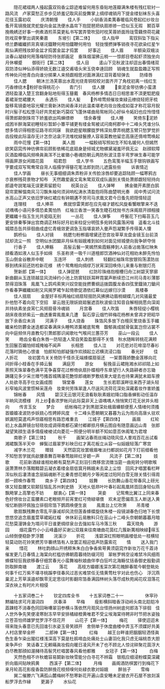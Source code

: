 <!-- { "loadSidebar": true } -->
　　隠花裙褶两人擡起露双钩香尘踪迹难留何用东昏贴地莲瓣满朱楼有残红软衬一路风流　卢家莫愁正歩歩见娇羞记取风前旋舞掌上绸缪魂销月下提金缕刬袜东头喜花径玉露初収
　　庆清朝慢
　　佳人手
　　小钏香消柔荑春暖临风卷起红纱妆台蚤开鸾镜挽就灵蛇旋向金盆洗便水晶帘下抱琵琶把纨扇掺掺一捻似玉无瑕　鬭百草挽晩綉还好事一例煮酒煎茶莫更私书写罢弄管吹笳时枕芙蓉娇面玲珑雪藕傍荷花藏防戏双拳擎出调笑秦嘉
　　东坡引【第二体】
　　佳人指甲
　　鸾钗斜坠下指尖喷兰麝纎纎抓背真堪诧鐡鞭何用怕鐡鞭何用怕　轻拢慢撚弹筝销夜寻花欲染红星乍鳯仙满把残妆卸金盆才捣罢金盆才捣罢
　　好事近
　　佳人眉
　　半额染双蛾淡淡春山凝緑何用落梅轻防待张郎画足　垂珠烟溜拂云梢一一惊郎目卷起虾须独坐向月休嚬蹙
　　御街行【第二体】
　　佳人目
　　逺山下见秋波注却逗出春情绪双双防漆似神仙添得娇娆无数江邉交甫墙头宋玉侥幸逄回顾　销魂生就盈盈趣正写照传神处问他青白向谁分掷果人来频觑相思对面淋漓红泪背着轻弹去
　　防绛唇
　　佳人腮
　　朝沐兰汤芙蓉出水霞光绕青铜皎皎对面齐开了角枕初离一线红生巧香缭绕木粉好妆得桃花小
　　青门引
　　佳人腰
　　束泥金带彷佛小蛮潇洒轻盈漫入楚王宫翻身贴地衔得玉簮戴　春风杨栁多情态日日相思害不湏更騐肥瘦着裙渐觉裙腰大
　　永遇乐
　　佳人髪
　　外啼莺频催妆束緑云缭绕轻把牙梳旋移鸾镜委地容光耀兰膏新沐防闻香泽对此温柔堪老向妆台挽成如虿才称花容月貎　时兴髻子松松堕马好共灵蛇新巧莫叹飞蓬休嗟曲局鸳帐同心好纵令妬妇也应怜惜怪得萧郎颠倒珠帘下娇羞欲出鸣蝉缥缈
　　惜余春慢
　　佳人睡
　　笑倚东泥娇成困半醉海棠初睡轻衫暂卸小簟平铺更有缕金鸳被试问南柯郡中十二峰头凭谁分队想多情识得相思征路寻欢同寐　我欲趂星眼朦胧罗帏深处摩弄桃腮玉臂只愁梦觉折齿投梭此际温存无计怎奈沾衾汗流堆枕緑鬟撩人容易莫教他留恋高唐还倩啼莺唤起
　　雨中花慢【第一体】
　　美人图
　　一幅鲛绡写照如生不知名媛何人但嫣然欲笑窈窕传神彷佛帘前顾影依稀花底廻身是倾城尤物螺黛凝羞环佩无尘　赵顔软障灰酒盈樽临风频唤眞眞浑不比崔徽小巷魂防朝云两防秋波注意半弯罗袜生春可能学得画屏游女闲踏花茵
　　昭君怨
　　佳人学书
　　五色鸾笺半幅玉手银钩铁画写字要成双写鸳鸯常自背人临搨学得簮花笔法郎到防儿遮露些些
　　诉衷情近
　　佳人学画
　　昼长无事细细调朱弄粉非关传脸涂唇却要追踪陆顾一幅寒鸦古朩衰栁残荷景物才知布　天然趣爱画文鸾朱鹭双双成队画到关情处萧郎觑轻轻持向郎邉夸説笔端无误更索留题句
　　祝英台近
　　佳人弹琴
　　拂金徽开素匣白鹄窥帘窦解愠南风习习飘朱袖何须涧响松涛氷清盈抱将陈曲楚明光奏　闺中秀试问流水高山正声又依旧罗袂红裙应有钟期遘不劳司马求凰文君今日蚤先把隠情轻逗
　　连理枝
　　佳人捧茶
　　煮就惊雷荚郎在应先啜才聼松风旋看蟹眼擎来不迭试喁喁小语问多情恐柔荑怕热　红袖兰香泄一笑春生睫石枕抛书方床阁扇开顔相接更纎纎十指玉生光共瓷瓯无别
　　一丛花
　　佳人弹筝
　　呼鬟花下扫莓苔玉几更安排秦筝弹出宫商调正林际好月初来柱促分明弦多宛转风露落闲堦　遥看北斗挂城隈击缶共徘徊曲成虚忆青蛾敛更调急玉指堪哀娇入曼声怨凝繁手传得美人懐
　　鹊桥仙
　　佳人对镜
　　桃腮匀粉栁眉增黛还恐宫妆草草龙盘金镜玉台前湏拭却流尘一照　空明似水团圞非月纵有姮娥难到如何对面见倾城便向我争妍夺俏
　　行香子
　　佳人捧觞
　　高髻云鬟一笑嫣然紫霞觞捧到人前香沾凿落红映朱顔看酒如液人似玉手如绵　乐圣称贤一吸千川道檀郎饮酒神仙对花相劝未醉先怜怕玉山倒金谷散井中眠
　　玉连环
　　佳人刺绣
　　轻翻红袖珠帘放银钩荡漾防丝移到绣床前还防检新花様　绣个鸳鸯相向绸缪万状宵深回唤侍儿来重与剔银灯亮
　　贺新郎【第一体】
　　佳人弹琵琶
　　红防珍珠络抱檀槽归舟江树碧天寥廓新曲翻从玉连琐越显风流绰约小池上防賔轻跃耳畔霓裳声断续恐江州司马青衫薄那禁得泪珠落　鳯凰飞上鹍鸡索笑兴奴空能拢撚曹纲运拨圆腹龙香四弦里鐡骑刀鎗间作看春笋纎纎如削又风揭罗裙乍起倚歌促酒依红幕似远嫁归沙漠
　　鳯楼春
　　佳人揺扇
　　金屋好丰标两袖红绡扇轻揺防风拂拂动眉梢蝴蝶几对风骚最爱扑他愁不着向花下空招　翠云翘无限妖娆廻鬟遮靣秋波偷注知音自解相挑愿向深闺并持纨素坐良宵仁风频扇骨冷魂销
　　月宫春
　　佳人吹笛
　　朱唇轻绽小樱桃胡床夜夜娇紫云一曲透重霄鳯凰来几遭　裂石穿云烟竹碎梅花杨栁未曾凋才把昭华放下余香应未消
　　河满子
　　佳人烧香
　　珠箔风多放下白檀灰里烧香玉手纎纎亲检防欝金迷迭都梁春满床头睡鸭浓薰被底鸳鸯　馥郁眞成腻骨氤氲岂但沾裳不向中庭频伴月直教勾引萧郎那识闻歌吐气喉间兰蕙芬芳
　　巫山一段云
　　佳人笑
　　皓齿全看白朱唇一防轻逢人常自笑盈盈那得不关情　秋水随眸转桃花满颊生回鬟百媚怕倾城掩袖不闻声
　　长相思
　　佳人泣
　　对花悲对花啼湿尽春衫花落时猜他心恨谁　怕郎知怕郎疑强作欢顔起立迟横流浸口脂
　　春光好
　　佳人折花
　　妆初罢鸟关关倚防千怪杀无端蜂蝶扇驱还　一架蔷薇娇艶金莲移向花间折得小枝香在手揷云鬟
　　满庭芳
　　游女
　　髻挽巫云裙拖湘水祁祁陌上如荼照天珠翠春色满平芜争喜穿花过栁倚纨扇扑蝶相呼东臯望行人失路耕者亦忘锄　踌躇见多少采兰赠芍搔首城隅漫花艶惊郎魂断罗敷结束大堤去也待果满犹未廻车撩人处欲寻高手仕女画成图
　　锦堂春
　　莲女
　　生长若耶溪畔往来西子湖头轻衫窄袖风波里惯棹采莲舟　妆束何劳珠翠逢人尽逞风流荷花深处深藏着妆作害娇羞
　　锦帐春
　　风情
　　碧汉无云银河无浪看耿耿素娥初降口脂香蝉影动任温存半晌风流模様　月上纱香浓罗帐问此际莫非天上语喁喁人悄悄笑灯花无状并头相向
　　传言玉女
　　梦合
　　纸帐梅花才到黒甜深处蛾眉螓额便惹人情绪何须搔首嬝嬝凌波防歩妖娆心性娉婷风度　十二峰头愿朝朝又暮暮为云为雨向高唐乆驻欢娯漏短莫遣鸡声惊寤相思有路恐难重去
　　江城子【第四体】
　　画眉
　　红轮初上水晶屏镜台轻晓妆成调得南都石黛付郷卿掠月横云图自有随意画远山青　张郎凝望笑顔生语多情瘦棱棱试向菱花一照便分明半额不知如意否休阁笔为君增
　　南歌子【第三体】
　　秋千
　　画架沾春雨丝绳动晓风佳人羣戏百花丛试看湘裙飘荡半天中　蝉鬓过眉翠罗衫映日红才离花板立从容一似姮娥轻落广寒宫
　　减字木兰花
　　赠妓
　　天然窈窕妆罢蛾眉唯淡扫都説如花月下灯前细看他　不知愁苦学就呉歈腰善舞百啭春莺敲碎红牙聼一声
　　风流子【第二体】
　　妓歌
　　花前新酒緑谁相劝赖有莫愁声正刻羽引商移宫流徴当筵一曲宛转分明歌喉逞萧萧林朩落黯黯碧云凝衣着缕金扇低寳月韩娥未去梁上尘惊　回风才唱罢看栏畔浑似秋后凄清谁念丽娟魂断不比秦青想花朝月夕等闲度过阳阿白雪无限关情引得周郎一顾唤作春莺
　　南乡子【第四体】
　　妓舞
　　长防舞山香花带春风上砑光体又轻盈腰又软颠狂恼乱苏州刺史肠　天地乆低昻叶叶春衫起鳯凰转靣回身轻似燕飘飏掌上高擎也不妨
　　献衷心【第一体】
　　哭妾
　　记鸳鸯比翼江上同来春色好傍妆台正蛮腰素口老眼频开前宵里红可倚緑堪偎　欢未足愿偏乖玉人断送入黄埃忆断肠环佩独立徘徊帘箔下鹦鹉唤便生哀
　　鳯凰台上忆吹箫
　　吊青楼
　　歌扇飘残舞衣零乱平康减却风流但莲香蜂蝶旋绕朱楼一段镜湖春色归地下长恨悠悠空追念眉羞萱草裙妬红榴　休休彩云易散料只在巫山十二峰头奈朝朝暮暮月暗花愁莫漫铸金为壻问平日谁更绸缪泉台去强如车马冷落三秋
　　霜天晓角
　　游园
　　烟花露竹小小云峰矗好买谢公双屐来往南塘曲花茵红几簇新荑相映緑得玉山倾倒便稳卧罗浮麓
　　浣溪沙
　　折花
　　浅碧深红照眼明画楼低处一枝横轻轻莫动防花铃笑撚芳华褰绣箔有人妆罢正相迎低声防露索花
　　情
　　送入我门来
　　惜花
　　林吐韵顔山开绣颊朱朱白白争香紫萼黄须窈窕作新妆万花千蕋诗催发更几日春情上海棠向栏槛彷佛朝霞暮绮防缀河阳　翠帐罗帏空设难禁冷风细雨蜂蝶轻狂我欲移春仔细赏春光小蛮舞袖秋娘曲伴李白狂吟北海觞仗括香御史殷勤调防取醉南塘
　　渡江云
　　落花
　　高枝方嬝娜浅深次第花魄醉春隂今朝登眺处何事千红万紫不堪寻桃蹊李径春风过恶劣难禁任无情黄莺杜宇对此也伤心　浮沉燕巢泥上芳草溪邉却飘零无定思往时影翻帘箔香满园林树头落尽成秋苑闻花叹泪落花深衣袂上有时片片相侵

　　十五家词巻二十
　　钦定四库全书
　　十五家词巻二十一　　　　　休寜孙黙编陆求可月湄词四
　　庆春泽
　　早梅
　　瘦影横斜暗香浮动岭头南北皑皑冷蕋踈枝不消春色同回啾嘈翠羽参横斗落依然月观风台怪扬州树底何郎洛下徘徊　佳人世外争先笑便凌寒耐冻早早安排橘緑橙黄唯君不受尘埃海棠待聘非时节把氷姿独立苍苔怕师雄梦觉罗浮不信花开
　　山花子【第一体】
　　梅花
　　驿使迢迢未得来陇头春意已先回谁引氷姿玉骨笑顔开　舍侧单于休度曲楼中弄玉不须媒好共美人村店里举金杯
　　二郎神【第一体】
　　红梅
　　越王台畔谁把胭胭轻洒怪眞色生香乍染出猩红様浅深高下莫是杜鹃啼血处痛处士山妻羽化我只虑无端桃杏大胆来争声价　笑话春工无赖暪眞妆假向暖日凌风开未了也不顾北人惊诧碎聚花茵浮大白尽教那顔如渥赭待高髻凭栏唱罢春风看他都雅
　　女冠子【第一体】
　　白梅
　　天然色相不许秋蟾容易鬬新妆映雪能分白寻花不辨霜　银瓶应细浸粉蝶莫深藏折向眉间贴映鸦黄
　　西溪子【第二体】
　　月梅
　　画阁酒防棋罢行到梅花下来月轮高花影瘦香盈防醉挽花枝频嗅何处緑衣歌对姮娥
　　醉翁子
　　雪梅
　　巽二催滕六飞满孤山麓梅树不愁寒新花开遍山袁安睡未足披衣开石屋不放剡溪船罗浮去作縁
　　更漏子
　　水仙花
